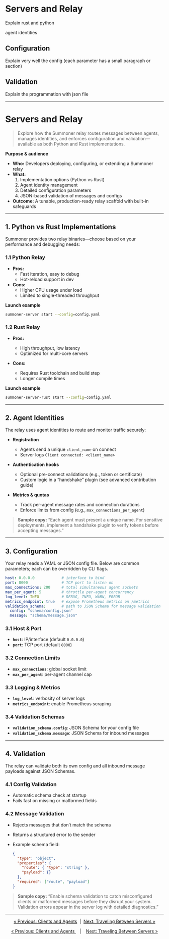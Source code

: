 # Servers and Relay

Explain 
rust and python

agent identities

## Configuration
Explain very well the config (each parameter has a small paragraph or section)

## Validation
Explain the programmation with json file

------------


# Servers and Relay

> Explore how the Summoner relay routes messages between agents, manages identities, and enforces configuration and validation—available as both Python and Rust implementations.

**Purpose & audience**  
- **Who:** Developers deploying, configuring, or extending a Summoner relay  
- **What:**  
  1. Implementation options (Python vs Rust)  
  2. Agent identity management  
  3. Detailed configuration parameters  
  4. JSON-based validation of messages and configs  
- **Outcome:** A tunable, production-ready relay scaffold with built-in safeguards

---

## 1. Python vs Rust Implementations

Summoner provides two relay binaries—choose based on your performance and debugging needs:

### 1.1 Python Relay

- **Pros:**  
  - Fast iteration, easy to debug  
  - Hot-reload support in dev  
- **Cons:**  
  - Higher CPU usage under load  
  - Limited to single-threaded throughput

**Launch example**  
```bash
summoner-server start --config=config.yaml
````

### 1.2 Rust Relay

* **Pros:**

  * High throughput, low latency
  * Optimized for multi-core servers
* **Cons:**

  * Requires Rust toolchain and build step
  * Longer compile times

**Launch example**

```bash
summoner-server-rust start --config=config.yaml
```

---

## 2. Agent Identities

The relay uses agent identities to route and monitor traffic securely:

* **Registration**

  * Agents send a unique `client_name` on connect
  * Server logs `Client connected: <client_name>`
* **Authentication hooks**

  * Optional pre-connect validations (e.g., token or certificate)
  * Custom logic in a “handshake” plugin (see advanced contribution guide)
* **Metrics & quotas**

  * Track per-agent message rates and connection durations
  * Enforce limits from config (e.g., `max_connections_per_agent`)

> **Sample copy:**
> “Each agent must present a unique name. For sensitive deployments, implement a handshake plugin to verify tokens before accepting messages.”

---

## 3. Configuration

Your relay reads a YAML or JSON config file. Below are common parameters; each can be overridden by CLI flags.

```yaml
host: 0.0.0.0            # interface to bind
port: 8000               # TCP port to listen on
max_connections: 200     # total simultaneous agent sockets
max_per_agent: 5         # throttle per-agent concurrency
log_level: INFO          # DEBUG, INFO, WARN, ERROR
metrics_endpoint: true   # expose Prometheus metrics on /metrics
validation_schema:       # path to JSON Schema for message validation
  config: "schema/config.json"
  message: "schema/message.json"
```

### 3.1 Host & Port

* **`host`**: IP/interface (default `0.0.0.0`)
* **`port`**: TCP port (default `8000`)

### 3.2 Connection Limits

* **`max_connections`**: global socket limit
* **`max_per_agent`**: per-agent channel cap

### 3.3 Logging & Metrics

* **`log_level`**: verbosity of server logs
* **`metrics_endpoint`**: enable Prometheus scraping

### 3.4 Validation Schemas

* **`validation_schema.config`**: JSON Schema for your config file
* **`validation_schema.message`**: JSON Schema for inbound messages

---

## 4. Validation

The relay can validate both its own config and all inbound message payloads against JSON Schemas.

### 4.1 Config Validation

* Automatic schema check at startup
* Fails fast on missing or malformed fields

### 4.2 Message Validation

* Rejects messages that don’t match the schema
* Returns a structured error to the sender
* Example schema field:

  ```json
  {
    "type": "object",
    "properties": {
      "route": { "type": "string" },
      "payload": {}
    },
    "required": ["route", "payload"]
  }
  ```

> **Sample copy:**
> “Enable schema validation to catch misconfigured clients or malformed messages before they disrupt your system. Validation errors appear in the server log with detailed diagnostics.”

---

<p align="center">
  <a href="client_agent.md">&laquo; Previous: Clients and Agents</a>
  &nbsp;|&nbsp;
  <a href="traveling.md">Next: Traveling Between Servers &raquo;</a>
</p>




<p align="center">
  <a href="client_agent.md">&laquo; Previous: Clients and Agents </a> &nbsp;&nbsp;&nbsp;|&nbsp;&nbsp;&nbsp; <a href="traveling.md">Next: Traveling Between Servers &raquo;</a>
</p>
